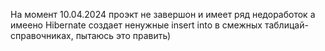 На момент 10.04.2024 проэкт не завершон и имеет ряд недоработок а имеено Hibernate создает ненужные insert into в смежных таблицай-справочниках, пытаюсь это править)
